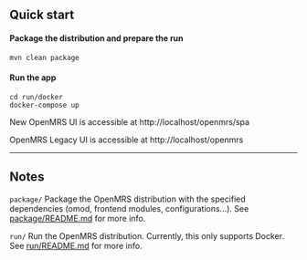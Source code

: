 ## Quick start

#### Package the distribution and prepare the run

```
mvn clean package
```

#### Run the app
```
cd run/docker
docker-compose up
```

New OpenMRS UI is accessible at http://localhost/openmrs/spa

OpenMRS Legacy UI is accessible at http://localhost/openmrs

---

## Notes

`package/` Package the OpenMRS distribution with the specified dependencies (omod, frontend modules, configurations...). See [package/README.md](package/README.md) for more info.

`run/` Run the OpenMRS distribution. Currently, this only supports Docker. See [run/README.md](run/README.md) for more info.

